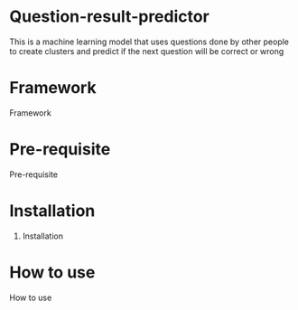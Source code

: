 # Question-result-predictor
This is a machine learning model that uses questions done by other people to create clusters and predict if the next question will be correct or wrong

# Framework
Framework

# Pre-requisite
Pre-requisite

# Installation
1. Installation

# How to use
How to use

